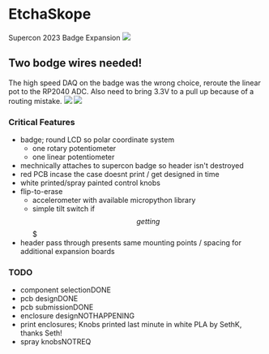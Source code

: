 # EtchaSkope
Supercon 2023 Badge Expansion
![](https://github.com/Luthor2k/etchaskope/blob/main/PXL_20231105_184911557.jpg)

## Two bodge wires needed!
The high speed DAQ on the badge was the wrong choice, reroute the linear pot to the RP2040 ADC. Also need to bring 3.3V to a pull up because of a routing mistake.
![](https://github.com/Luthor2k/etchaskope/blob/main/PXL_20231105_184545390.jpg)
![](https://github.com/Luthor2k/etchaskope/blob/main/PXL_20231105_184605957.jpg)

### Critical Features
* badge; round LCD so polar coordinate system
  * one rotary potentiometer
  * one linear potentiometer
* mechnically attaches to supercon badge so header isn't destroyed
* red PCB incase the case doesnt print / get designed in time
* white printed/spray painted control knobs
* flip-to-erase
  * accelerometer with available micropython library
  * simple tilt switch if $$ getting $$$
* header pass through presents same mounting points / spacing for additional expansion boards

### TODO
* component selectionDONE
* pcb designDONE
* pcb submissionDONE
* enclosure designNOTHAPPENING
* print enclosures; Knobs printed last minute in white PLA by SethK, thanks Seth!
* spray knobsNOTREQ
